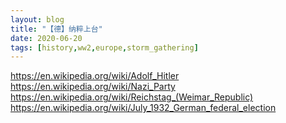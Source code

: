 ```yaml
---
layout: blog
title: "【德】纳粹上台" 
date: 2020-06-20
tags: [history,ww2,europe,storm_gathering]
---
```

https://en.wikipedia.org/wiki/Adolf_Hitler
https://en.wikipedia.org/wiki/Nazi_Party
https://en.wikipedia.org/wiki/Reichstag_(Weimar_Republic)
https://en.wikipedia.org/wiki/July_1932_German_federal_election